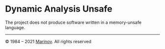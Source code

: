 # Dynamic Analysis Unsafe

The project does not produce software written in a memory-unsafe language.

---

© 1984 – 2021 [Marinov](http://marinov.ml "Marinov"). All rights reserved
